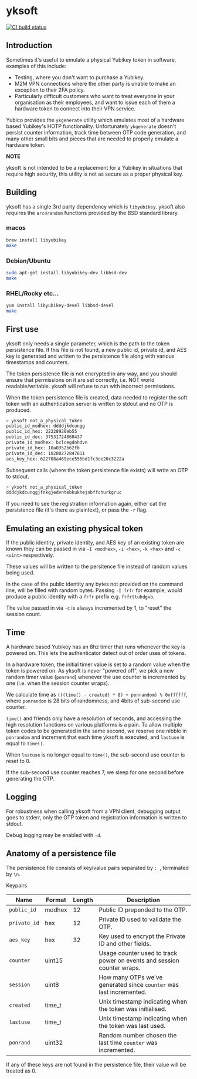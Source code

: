 # yksoft

[![CI build status][BuildStatus]][BuildStatusLink]

## Introduction

Sometimes it's useful to emulate a physical Yubikey token in software, examples of this include:

- Testing, where you don't want to purchase a Yubikey.
- M2M VPN connections where the other party is unable to make an exception to
  their 2FA policy.
- Particularly difficult customers who want to treat everyone in your organisation as
  their employees, and want to issue each of them a hardware token to connect into
  their VPN service.

Yubico provides the `ykgenerate` utility which emulates most of a hardware based
Yubikey's HOTP functionality.  Unfortunately `ykgenerate` doesn't persist counter
information, track time between OTP code generation, and many other small bits and
pieces that are needed to properly emulate a hardware token.

**NOTE**

yksoft is not intended to be a replacement for a Yubikey in situations that require
high security, this utility is not as secure as a proper physical key.

## Building

yksoft has a single 3rd party dependency which is `libyubikey`.
yksoft also requires the `arc4random` functions provided by the BSD standard library.

### macos

```bash
brew install libyubikey
make
```

### Debian/Ubuntu

```bash
sudo apt-get install libyubikey-dev libbsd-dev
make
```

### RHEL/Rocky etc...

```bash
yum install libyubikey-devel libbsd-devel
make
```

## First use

yksoft only needs a single parameter, which is the path to the token persistence file.
If this file is not found, a new public id, private id, and AES key is generated and
written to the persistence file along with various timestamps and counters.

The token persistence file is not encrypted in any way, and you should ensure that
permissions on it are set correctly, i.e. NOT world readable/writable.  yksoft will
refuse to run with incorrect permissions.

When the token persistence file is created, data needed to register the soft token
with an authentication server is written to stdout and no OTP is produced.

```bash
> yksoft not_a_physical_token
public_id_modhex: ddddjkdcungg
public_id_hex: 22228920eb55
public_id_dec: 37531724868437
private_id_modhex: bclcegdnhdvn
private_id_hex: 10a0352b62fb
private_id_dec: 18280272847611
aes_key_hex: 622708a469ece555bd1fc3ee20c3222a
```

Subsequent calls (where the token persistence file exists) will write an OTP to
stdout.

```bash
> yksoft not_a_physical_token
ddddjkdcunggjfnkgjedvntebkukhejnbffchurkgruc
```

If you need to see the registration information again, either cat the persistence file
(it's there as plaintext), or pass the `-r` flag.

## Emulating an existing physical token

If the public identity, private identity, and AES key of an existing token are known
they can be passed in via `-I <modhex>`, `-i <hex>`, `-k <hex>` and `-c <uint>`
respectively.

These values will be written to the persitence file instead of random values being used.

In the case of the public identity any bytes not provided on the command line, will be
filled with random bytes.  Passing `-I frfr` for example, would produce a public identity
with a `frfr` prefix e.g. `frfrttuhdgvb`.

The value passed in via `-c` is always incremented by 1, to "reset" the session count.

## Time

A hardware based Yubikey has an 8hz timer that runs whenever the key is powered on.
This lets the authenticator detect out of order uses of tokens.

In a hardware token, the initial timer value is set to a random value when the token
is powered on. As yksoft is never "powered off", we pick a new random timer value
(`ponrand`) whenever the use counter is incremented by one (i.e. when the session
counter wraps).

We calculate time as `(((time() - created) * 8) + ponrandom) % 0xffffff`,
where `ponrandom` is 28 bits of randomness, and 4bits of sub-second use counter.

`time()` and friends only have a resolution of seconds, and accessing the high resolution
functions on various platforms is a pain. To allow multiple token codes to be generated
in the same second, we reserve one nibble in `ponrandom` and increment that each time yksoft
is executed, and `lastuse` is equal to `time()`.

When `lastuse` is no longer equal to `time()`, the sub-second use counter is reset to 0.

If the sub-second use counter reaches 7, we sleep for one second before generating the OTP.

## Logging

For robustness when calling yksoft from a VPN client, debugging output goes to stderr, 
only the OTP token and registration information is written to stdout.

Debug logging may be enabled with `-d`.

## Anatomy of a persistence file

The persistence file consists of key/value pairs separated by `: `, terminated by `\n`.

Keypairs

| Name         | Format   | Length  | Description                                                            |
|--------------|----------|---------|------------------------------------------------------------------------|
| `public_id`  | modhex   | 12      | Public ID prepended to the OTP.                                        |
| `private_id` | hex      | 12      | Private ID used to validate the OTP.                                   |
| `aes_key`    | hex      | 32      | Key used to encrypt the Private ID and other fields.                   |
| `counter`    | uint15   |         | Usage counter used to track power on events and session counter wraps. |
| `session`    | uint8    |         | How many OTPs we've generated since `counter` was last incremented.    |
| `created`    | time_t   |         | Unix timestamp indicating when the token was initialised.              |
| `lastuse`    | time_t   |         | Unix timestamp indicating when the token was last used.                |
| `ponrand`    | uint32   |         | Random number chosen the last time `counter` was incremented.          |

If any of these keys are not found in the persistence file, their value will be treated as 0.

[BuildStatus]: https://github.com/arr2036/yksoft/actions/workflows/ci-linux.yml/badge.svg "CI status"
[BuildStatusLink]: https://github.com/arr2036/yksoft/actions/workflows/ci-linux.yml
